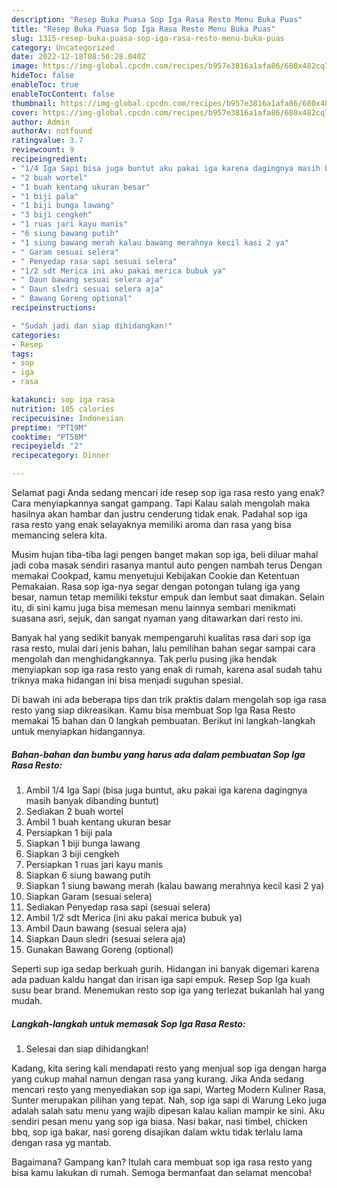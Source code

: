 ```yaml
---
description: "Resep Buka Puasa Sop Iga Rasa Resto Menu Buka Puas"
title: "Resep Buka Puasa Sop Iga Rasa Resto Menu Buka Puas"
slug: 1315-resep-buka-puasa-sop-iga-rasa-resto-menu-buka-puas
category: Uncategorized
date: 2022-12-18T08:56:28.040Z
image: https://img-global.cpcdn.com/recipes/b957e3816a1afa86/680x482cq70/sop-iga-rasa-resto-foto-resep-utama.jpg
hideToc: false
enableToc: true
enableTocContent: false
thumbnail: https://img-global.cpcdn.com/recipes/b957e3816a1afa86/680x482cq70/sop-iga-rasa-resto-foto-resep-utama.jpg
cover: https://img-global.cpcdn.com/recipes/b957e3816a1afa86/680x482cq70/sop-iga-rasa-resto-foto-resep-utama.jpg
author: Admin
authorAv: notfound
ratingvalue: 3.7
reviewcount: 9
recipeingredient:
- "1/4 Iga Sapi bisa juga buntut aku pakai iga karena dagingnya masih banyak dibanding buntut"
- "2 buah wortel"
- "1 buah kentang ukuran besar"
- "1 biji pala"
- "1 biji bunga lawang"
- "3 biji cengkeh"
- "1 ruas jari kayu manis"
- "6 siung bawang putih"
- "1 siung bawang merah kalau bawang merahnya kecil kasi 2 ya"
- " Garam sesuai selera"
- " Penyedap rasa sapi sesuai selera"
- "1/2 sdt Merica ini aku pakai merica bubuk ya"
- " Daun bawang sesuai selera aja"
- " Daun sledri sesuai selera aja"
- " Bawang Goreng optional"
recipeinstructions:

- "Sudah jadi dan siap dihidangkan!"
categories:
- Resep
tags:
- sop
- iga
- rasa

katakunci: sop iga rasa 
nutrition: 105 calories
recipecuisine: Indonesian
preptime: "PT19M"
cooktime: "PT58M"
recipeyield: "2"
recipecategory: Dinner

---
```



Selamat pagi Anda sedang mencari ide resep sop iga rasa resto yang enak? Cara menyiapkannya sangat gampang. Tapi Kalau salah mengolah maka hasilnya akan hambar dan justru cenderung tidak enak. Padahal sop iga rasa resto yang enak selayaknya memiliki aroma dan rasa yang bisa memancing selera kita.


Musim hujan tiba-tiba lagi pengen banget makan sop iga, beli diluar mahal jadi coba masak sendiri rasanya mantul auto pengen nambah terus Dengan memakai Cookpad, kamu menyetujui Kebijakan Cookie dan Ketentuan Pemakaian. Rasa sop iga-nya segar dengan potongan tulang iga yang besar, namun tetap memiliki tekstur empuk dan lembut saat dimakan. Selain itu, di sini kamu juga bisa memesan menu lainnya sembari menikmati suasana asri, sejuk, dan sangat nyaman yang ditawarkan dari resto ini.

Banyak hal yang sedikit banyak mempengaruhi kualitas rasa dari sop iga rasa resto, mulai dari jenis bahan, lalu pemilihan bahan segar sampai cara mengolah dan menghidangkannya. Tak perlu pusing jika hendak menyiapkan sop iga rasa resto yang enak di rumah, karena asal sudah tahu triknya maka hidangan ini bisa menjadi suguhan spesial.


Di bawah ini ada beberapa tips dan trik praktis dalam mengolah sop iga rasa resto yang siap dikreasikan. Kamu bisa membuat Sop Iga Rasa Resto memakai 15 bahan dan 0 langkah pembuatan. Berikut ini langkah-langkah untuk menyiapkan hidangannya.

<!--inarticleads1-->

##### Bahan-bahan dan bumbu yang harus ada dalam pembuatan Sop Iga Rasa Resto:

1. Ambil 1/4 Iga Sapi (bisa juga buntut, aku pakai iga karena dagingnya masih banyak dibanding buntut)
1. Sediakan 2 buah wortel
1. Ambil 1 buah kentang ukuran besar
1. Persiapkan 1 biji pala
1. Siapkan 1 biji bunga lawang
1. Siapkan 3 biji cengkeh
1. Persiapkan 1 ruas jari kayu manis
1. Siapkan 6 siung bawang putih
1. Siapkan 1 siung bawang merah (kalau bawang merahnya kecil kasi 2 ya)
1. Siapkan  Garam (sesuai selera)
1. Sediakan  Penyedap rasa sapi (sesuai selera)
1. Ambil 1/2 sdt Merica (ini aku pakai merica bubuk ya)
1. Ambil  Daun bawang (sesuai selera aja)
1. Siapkan  Daun sledri (sesuai selera aja)
1. Gunakan  Bawang Goreng (optional)


Seperti sup iga sedap berkuah gurih. Hidangan ini banyak digemari karena ada paduan kaldu hangat dan irisan iga sapi empuk. Resep Sop Iga kuah susu bear brand. Menemukan resto sop iga yang terlezat bukanlah hal yang mudah. 

<!--inarticleads2-->

##### Langkah-langkah untuk memasak Sop Iga Rasa Resto:


1. Selesai dan siap dihidangkan!

Kadang, kita sering kali mendapati resto yang menjual sop iga dengan harga yang cukup mahal namun dengan rasa yang kurang. Jika Anda sedang mencari resto yang menyediakan sop iga sapi, Warteg Modern Kuliner Rasa, Sunter merupakan pilihan yang tepat. Nah, sop iga sapi di Warung Leko juga adalah salah satu menu yang wajib dipesan kalau kalian mampir ke sini. Aku sendiri pesan menu yang sop iga biasa. Nasi bakar, nasi timbel, chicken bbq, sop iga bakar, nasi goreng disajikan dalam wktu tidak terlalu lama dengan rasa yg mantab. 

Bagaimana? Gampang kan? Itulah cara membuat sop iga rasa resto yang bisa kamu lakukan di rumah. Semoga bermanfaat dan selamat mencoba!
